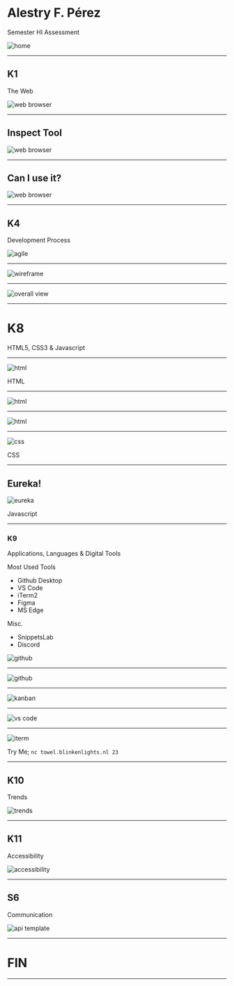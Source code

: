 # Alestry F. Pérez

Semester HI Assessment

![home](img/home.png)

---
## K1

The Web

![web browser](img/browserwars.png)

---

## Inspect Tool

![web browser](img/webbrowser.png)

---

## Can I use it?

![web browser](img/caniuseit.png)

---

## K4
Development Process

![agile](img/agile.png)

---

![wireframe](img/Wireframedesign.png)

---


![overall view](img/overall_view.png)

---
# K8

HTML5, CSS3 & Javascript

---

![html](img/headhtml.png)

HTML

---

![html](img/midhtml.png)

---

![html](img/footerhtml.png)

---

![css](img/css.png)

CSS

---
## Eureka!


![eureka](img/eurekacode.png)

Javascript

---
### K9 
Applications, Languages & Digital Tools

Most Used Tools

* Github Desktop
* VS Code
* iTerm2
* Figma
* MS Edge

 Misc.
* SnippetsLab
* Discord

![github](img/tool.png)

---

![github](img/githubact.png)

---

![kanban](img/kanban.png)

---

![vs code](img/vsc.png)

---

![iterm](img/iterm.png)

Try Me; `nc towel.blinkenlights.nl 23`

---

## K10 

Trends

![trends](img/trends.png)

---
## K11

Accessibility

![accessibility](img/accessibility.png)

---
## S6 

Communication

![api template](img/apitemplate.png)


---

# FIN

---
